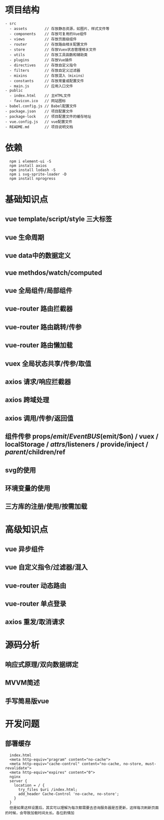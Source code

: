 # 项目结构
```
- src
  - assets        // 存放静态资源，如图片、样式文件等
  - components    // 存放可复用的Vue组件
  - views         // 存放页面级组件
  - router        // 存放路由相关配置文件
  - store         // 存放Vuex状态管理相关文件
  - utils         // 存放工具函数和辅助类
  - plugins       // 存放Vue插件
  - directives    // 存放自定义指令
  - filters       // 存放自定义过滤器
  - mixins        // 存放混入（mixins）
  - constants     // 存放常量或配置文件
  - main.js       // 应用入口文件
- public
  - index.html    // 主HTML文件
  - favicon.ico   // 网站图标
- babel.config.js // Babel配置文件
- package.json    // 项目配置文件
- package-lock    // 项目配置文件的缓存地址
- vue.config.js   // vue配置文件
- README.md       // 项目说明文档

```
# 依赖
```shell
  npm i element-ui -S
  npm install axios
  npm install lodash -S
  npm i svg-sprite-loader -D
  npm install nprogress
```
# 基础知识点
## vue        template/script/style 三大标签
## vue        生命周期
## vue        data中的数据定义
## vue        methdos/watch/computed
## vue        全局组件/局部组件
## vue-router 路由拦截器
## vue-router 路由跳转/传参
## vue-router 路由懒加载
## vuex       全局状态共享/传参/取值
## axios      请求/响应拦截器
## axios      跨域处理
## axios      调用/传参/返回值
## 组件传参   props/$emit / EventBUS($emit/$on) / vuex / localStorage / $attrs/$listeners / provide/inject / $parent/$children/ref
## svg的使用
## 环境变量的使用
## 三方库的注册/使用/按需加载
# 高级知识点
## vue        异步组件
## vue        自定义指令/过滤器/混入
## vue-router 动态路由
## vue-router 单点登录
## axios      重发/取消请求
# 源码分析
## 响应式原理/双向数据绑定
## MVVM简述
## 手写简易版vue

# 开发问题
## 部署缓存
```
  index.html
  <meta http-equiv="pragram" content="no-cache">
  <meta http-equiv="cache-control" content="no-cache, no-store, must-revalidate">
  <meta http-equiv="expires" content="0">
  nginx
  server {
    location = / {
      try_files $uri /index.html;
      add_header Cache-Control 'no-cache, no-store';
    }
  }
  但是如果这样设置后，其实可以理解为每次都需要去咨询服务器是否更新，这样每次刷新页面的时候，会导致加载时间太长。各位酌情加
```